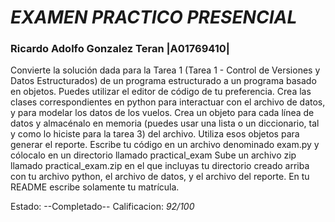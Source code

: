 # *EXAMEN PRACTICO PRESENCIAL*

### **Ricardo Adolfo Gonzalez Teran |A01769410|**

Convierte la solución dada para la Tarea 1 (Tarea 1 - Control de Versiones y Datos Estructurados) de un programa estructurado a un programa basado en objetos. Puedes utilizar el editor de código de tu preferencia.
Crea las clases correspondientes en python para interactuar con el archivo de datos, y para modelar los datos de los vuelos.
Crea un objeto para cada línea de datos y almacénalo en memoria (puedes usar una lista o un diccionario, tal y como lo hiciste para la tarea 3) del archivo. Utiliza esos objetos para generar el reporte.
Escribe tu código en un archivo denominado exam.py y cólocalo en un directorio llamado practical_exam
Sube un archivo zip llamado practical_exam.zip en el que incluyas tu directorio creado arriba con tu archivo python, el archivo de datos, y el archivo del reporte. En tu README escribe solamente tu matrícula.

Estado: --Completado--
Calificacion: *92/100*